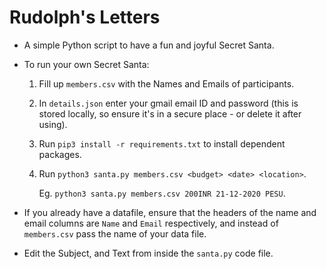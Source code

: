 # Rudolph's Letters

- A simple Python script to have a fun and joyful Secret Santa.
- To run your own Secret Santa:

  1. Fill up `members.csv` with the Names and Emails of participants.
  2. In `details.json` enter your gmail email ID and password (this is stored locally, so ensure it's in a secure place - or delete it after using).
  3. Run `pip3 install -r requirements.txt` to install dependent packages.
  4. Run `python3 santa.py members.csv <budget> <date> <location>`.
  
     Eg. `python3 santa.py members.csv 200INR 21-12-2020 PESU`.

- If you already have a datafile, ensure that the headers of the name and email columns are `Name` and `Email` respectively, and instead of `members.csv` pass the name of your data file.
- Edit the Subject, and Text from inside the `santa.py` code file.
